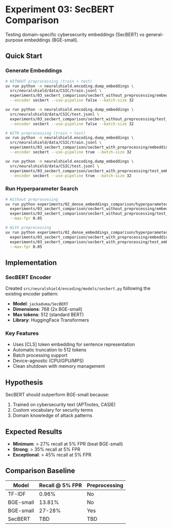 # Experiment 03: SecBERT Comparison

Testing domain-specific cybersecurity embeddings (SecBERT) vs general-purpose embeddings (BGE-small).

## Quick Start

### Generate Embeddings

```bash
# WITHOUT preprocessing (train + test)
uv run python -m neuralshield.encoding.dump_embeddings \
  src/neuralshield/data/CSIC/train.jsonl \
  experiments/03_secbert_comparison/secbert_without_preprocessing/embeddings.npz \
  --encoder secbert --use-pipeline false --batch-size 32

uv run python -m neuralshield.encoding.dump_embeddings \
  src/neuralshield/data/CSIC/test.jsonl \
  experiments/03_secbert_comparison/secbert_without_preprocessing/test_embeddings.npz \
  --encoder secbert --use-pipeline false --batch-size 32

# WITH preprocessing (train + test)
uv run python -m neuralshield.encoding.dump_embeddings \
  src/neuralshield/data/CSIC/train.jsonl \
  experiments/03_secbert_comparison/secbert_with_preprocessing/embeddings.npz \
  --encoder secbert --use-pipeline true --batch-size 32

uv run python -m neuralshield.encoding.dump_embeddings \
  src/neuralshield/data/CSIC/test.jsonl \
  experiments/03_secbert_comparison/secbert_with_preprocessing/test_embeddings.npz \
  --encoder secbert --use-pipeline true --batch-size 32
```

### Run Hyperparameter Search

```bash
# Without preprocessing
uv run python experiments/02_dense_embeddings_comparison/hyperparameter_search.py \
  experiments/03_secbert_comparison/secbert_without_preprocessing/embeddings.npz \
  experiments/03_secbert_comparison/secbert_without_preprocessing/test_embeddings.npz \
  --max-fpr 0.05

# With preprocessing
uv run python experiments/02_dense_embeddings_comparison/hyperparameter_search.py \
  experiments/03_secbert_comparison/secbert_with_preprocessing/embeddings.npz \
  experiments/03_secbert_comparison/secbert_with_preprocessing/test_embeddings.npz \
  --max-fpr 0.05
```

## Implementation

### SecBERT Encoder

Created `src/neuralshield/encoding/models/secbert.py` following the existing encoder pattern:

- **Model**: `jackaduma/SecBERT`
- **Dimensions**: 768 (2x BGE-small)
- **Max tokens**: 512 (standard BERT)
- **Library**: HuggingFace Transformers

### Key Features

- Uses [CLS] token embedding for sentence representation
- Automatic truncation to 512 tokens
- Batch processing support
- Device-agnostic (CPU/GPU/MPS)
- Clean shutdown with memory management

## Hypothesis

SecBERT should outperform BGE-small because:

1. Trained on cybersecurity text (APTnotes, CASIE)
2. Custom vocabulary for security terms
3. Domain knowledge of attack patterns

## Expected Results

- **Minimum**: > 27% recall at 5% FPR (beat BGE-small)
- **Strong**: > 35% recall at 5% FPR
- **Exceptional**: > 45% recall at 5% FPR

## Comparison Baseline

| Model     | Recall @ 5% FPR | Preprocessing |
| --------- | --------------- | ------------- |
| TF-IDF    | 0.96%           | No            |
| BGE-small | 13.81%          | No            |
| BGE-small | 27-28%          | Yes           |
| SecBERT   | TBD             | TBD           |
